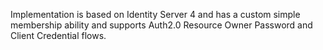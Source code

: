 Implementation is based on Identity Server 4 and has a custom simple membership ability and supports Auth2.0 Resource Owner Password and Client Credential flows.

